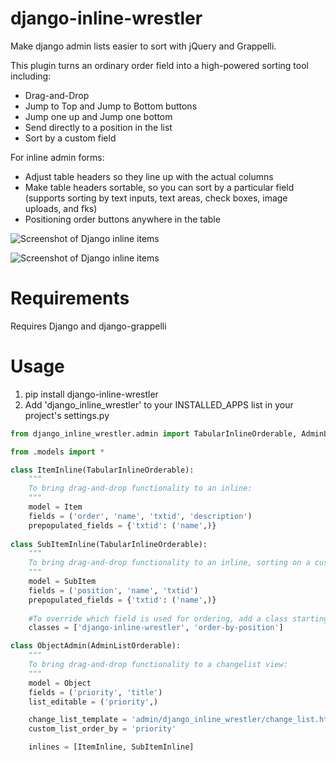 django-inline-wrestler
=======================

Make django admin lists easier to sort with jQuery and Grappelli.

This plugin turns an ordinary order field into a high-powered sorting tool including:
* Drag-and-Drop
* Jump to Top and Jump to Bottom buttons
* Jump one up and Jump one bottom
* Send directly to a position in the list
* Sort by a custom field

For inline admin forms:
* Adjust table headers so they line up with the actual columns
* Make table headers sortable, so you can sort by a particular field (supports sorting by text inputs, text areas, check boxes, image uploads, and fks)
* Positioning order buttons anywhere in the table

![Screenshot of Django inline items](/../master/docs/screenshots/screenshot.png?raw=true "Screenshot of Tabular Inline Items")

![Screenshot of Django inline items](/../master/docs/screenshots/sort_by_columns.png?raw=true "Screenshot of Tabular Inline Items")

Requirements
=====
Requires Django and django-grappelli

Usage
=====
1. pip install django-inline-wrestler
2. Add 'django_inline_wrestler' to your INSTALLED_APPS list in your project's settings.py

```python
from django_inline_wrestler.admin import TabularInlineOrderable, AdminListOrderable

from .models import *

class ItemInline(TabularInlineOrderable):
	"""
	To bring drag-and-drop functionality to an inline:
	"""
	model = Item
	fields = ('order', 'name', 'txtid', 'description')
	prepopulated_fields = {'txtid': ('name',)}
	
class SubItemInline(TabularInlineOrderable):
	"""
	To bring drag-and-drop functionality to an inline, sorting on a custom field:
	"""
	model = SubItem
	fields = ('position', 'name', 'txtid')
	prepopulated_fields = {'txtid': ('name',)}
	
	#To override which field is used for ordering, add a class starting with order-by-[fieldname]. Make sure to also include
	classes = ['django-inline-wrestler', 'order-by-position']

class ObjectAdmin(AdminListOrderable):
	"""
	To bring drag-and-drop functionality to a changelist view:
	"""
	model = Object
	fields = ('priority', 'title')
	list_editable = ('priority',)

	change_list_template = 'admin/django_inline_wrestler/change_list.html'
    custom_list_order_by = 'priority'

	inlines = [ItemInline, SubItemInline]
```
